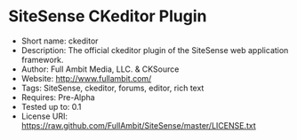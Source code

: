 SiteSense CKeditor Plugin
=================
 - Short name: ckeditor
 - Description: The official ckeditor plugin of the SiteSense web application framework.
 - Author: Full Ambit Media, LLC. & CKSource
 - Website: http://www.fullambit.com/
 - Tags: SiteSense, ckeditor, forums, editor, rich text
 - Requires: Pre-Alpha
 - Tested up to: 0.1
 - License URI: https://raw.github.com/FullAmbit/SiteSense/master/LICENSE.txt